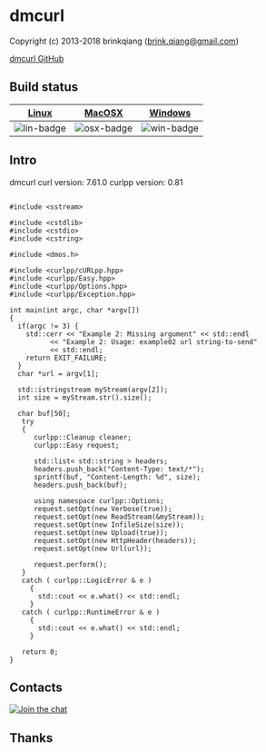 # dmcurl

Copyright (c) 2013-2018 brinkqiang (brink.qiang@gmail.com)

[dmcurl GitHub](https://github.com/brinkqiang/dmcurl)

## Build status
| [Linux][lin-link] | [MacOSX][osx-link] | [Windows][win-link] |
| :---------------: | :----------------: | :-----------------: |
| ![lin-badge]      | ![osx-badge]       | ![win-badge]        |

[lin-badge]: https://travis-ci.org/brinkqiang/dmcurl.svg?branch=master "Travis build status"
[lin-link]:  https://travis-ci.org/brinkqiang/dmcurl "Travis build status"
[osx-badge]: https://travis-ci.org/brinkqiang/dmcurl.svg?branch=master "Travis build status"
[osx-link]:  https://travis-ci.org/brinkqiang/dmcurl "Travis build status"
[win-badge]: https://ci.appveyor.com/api/projects/status/github/brinkqiang/dmcurl?branch=master&svg=true "AppVeyor build status"
[win-link]:  https://ci.appveyor.com/project/brinkqiang/dmcurl "AppVeyor build status"

## Intro
dmcurl
curl version: 7.61.0
curlpp version: 0.81
```

#include <sstream>

#include <cstdlib>
#include <cstdio>
#include <cstring>

#include <dmos.h>

#include <curlpp/cURLpp.hpp>
#include <curlpp/Easy.hpp>
#include <curlpp/Options.hpp>
#include <curlpp/Exception.hpp>
 
int main(int argc, char *argv[])
{
  if(argc != 3) {
    std::cerr << "Example 2: Missing argument" << std::endl 
	      << "Example 2: Usage: example02 url string-to-send" 
	      << std::endl;
    return EXIT_FAILURE;
  }
  char *url = argv[1];

  std::istringstream myStream(argv[2]);
  int size = myStream.str().size();
     
  char buf[50];
   try
   {
      curlpp::Cleanup cleaner;
      curlpp::Easy request;

      std::list< std::string > headers;
      headers.push_back("Content-Type: text/*"); 
      sprintf(buf, "Content-Length: %d", size); 
      headers.push_back(buf);
      
      using namespace curlpp::Options;
      request.setOpt(new Verbose(true));
      request.setOpt(new ReadStream(&myStream));
      request.setOpt(new InfileSize(size));
      request.setOpt(new Upload(true));
      request.setOpt(new HttpHeader(headers));
      request.setOpt(new Url(url));
       
      request.perform();
   }
   catch ( curlpp::LogicError & e )
     {
       std::cout << e.what() << std::endl;
     }
   catch ( curlpp::RuntimeError & e )
     {
       std::cout << e.what() << std::endl;
     }
   
   return 0;
}

```
## Contacts
[![Join the chat](https://badges.gitter.im/brinkqiang/dmcurl/Lobby.svg)](https://gitter.im/brinkqiang/dmcurl)

## Thanks
